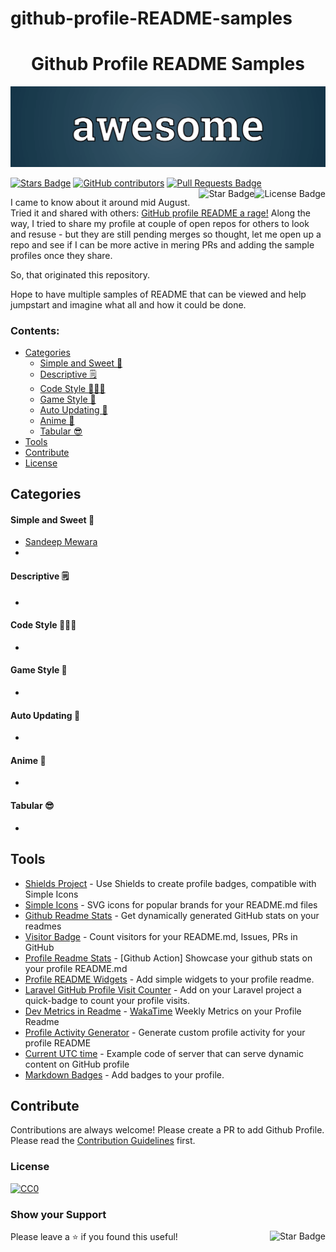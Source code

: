 # github-profile-README-samples
<h1 align="center">Github Profile README Samples</h1>

![Awesome Github Profile README Samples](https://github.com/samewara/github-profile-README-samples/blob/master/awesome.png)

<div>
 
<a href="https://github.com/samewara/github-profile-README-samples/stargazers"><img src="https://img.shields.io/github/stars/samewara/github-profile-README-samples" alt="Stars Badge"/></a>
<a href="https://github.com/samewara/github-profile-README-samples/graphs/contributors"><img alt="GitHub contributors" src="https://img.shields.io/github/contributors/samewara/github-profile-README-samples"></a>
<a href="https://github.com/samewara/github-profile-README-samples/pulls"><img src="https://img.shields.io/github/issues-pr/samewara/github-profile-README-samples" alt="Pull Requests Badge"/></a>
<a href="https://github.com/samewara/github-profile-README-samples/blob/master/LICENSE"><img align="right" src="https://img.shields.io/github/license/samewara/github-profile-README-samples" alt="License Badge"/></a>
<a href="https://github.com/samewara?tab=repositories"><img align="right" src="https://img.shields.io/static/v1?label=%F0%9F%8C%9F&message=if%20useful&style=style=flat&color=BC4E99" alt="Star Badge"/></a>
</div>

I came to know about it around mid August. Tried it and shared with others: [GitHub profile README a rage!](https://learnbyinsight.com/2020/08/23/github-profile-readme-a-rage/)
Along the way, I tried to share my profile at couple of open repos for others to look and resuse - but they are still pending merges so thought, let me open up a repo and see if I can be more active in mering PRs and adding the sample profiles once they share. 

So, that originated this repository. 

Hope to have multiple samples of README that can be viewed and help jumpstart and imagine what all and how it could be done. 

### Contents:
  - [Categories](#categories)
      - [Simple and Sweet 🤗](#simple-and-sweet-)
      - [Descriptive 🗒](#descriptive-)
      - [Code Style 👨🏽‍💻](#code-style-)
      - [Game Style 🚀](#game-style-)
      - [Auto Updating 💫](#auto-updating-)
      - [Anime 👾](#anime-)
      - [Tabular 😎](#tabular-)
  - [Tools](#tools)
  - [Contribute](#contribute)
  - [License](#license)


## Categories

#### Simple and Sweet 🤗
- [Sandeep Mewara](https://github.com/samewara)
-

#### Descriptive 🗒
- 

#### Code Style 👨🏽‍💻
- 

#### Game Style 🚀
-

#### Auto Updating 💫
- 

#### Anime 👾
- 

#### Tabular 😎
- 

## Tools
- [Shields Project](https://shields.io/) - Use Shields to create profile badges, compatible with Simple Icons
- [Simple Icons](https://github.com/simple-icons/simple-icons#cdn-usage) -  SVG icons for popular brands for your README.md files
- [Github Readme Stats](https://github.com/anuraghazra/github-readme-stats) - Get dynamically generated GitHub stats on your readmes
- [Visitor Badge](https://visitor-badge.glitch.me/#docs) - Count visitors for your README.md, Issues, PRs in GitHub
- [Profile Readme Stats](https://github.com/marketplace/actions/profile-readme-stats) - [Github Action] Showcase your github stats on your profile README.md
- [Profile README Widgets](https://github.com/marketplace/actions/profile-readme) - Add simple widgets to your profile readme.
- [Laravel GitHub Profile Visit Counter](https://github.com/caneco/laravel-github-profile-view-counter) - Add on your Laravel project a quick-badge to count your profile visits.
- [Dev Metrics in Readme](https://github.com/athul/waka-readme) - [WakaTime](https://wakatime.com/) Weekly Metrics on your Profile Readme
- [Profile Activity Generator](https://github.com/omidnikrah/profile-activity-generator) - Generate custom profile activity for your profile README
- [Current UTC time](https://github.com/jojoee/jojoee) - Example code of server that can serve dynamic content on GitHub profile
- [Markdown Badges](https://github.com/Ileriayo/markdown-badges) - Add badges to your profile.

## Contribute

Contributions are always welcome! Please create a PR to add Github Profile.
Please read the [Contribution Guidelines](https://github.com/samewara/github-profile-README-samples/blob/master/Contribution.md) first.

### License

[![CC0](https://licensebuttons.net/p/zero/1.0/88x31.png)](https://creativecommons.org/publicdomain/zero/1.0/)

### Show your Support
Please leave a ⭐ if you found this useful! <a href="https://github.com/samewara?tab=repositories"><img align="right" src="https://img.shields.io/static/v1?label=%F0%9F%8C%9F&message=if%20useful&style=style=flat&color=BC4E99" alt="Star Badge"/></a>
